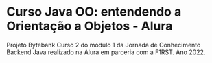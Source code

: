 # Curso Java OO: entendendo a Orientação a Objetos - Alura

Projeto Bytebank
Curso 2 do módulo 1 da Jornada de Conhecimento Backend Java realizado na Alura em parceria com a F1RST. Ano 2022.
